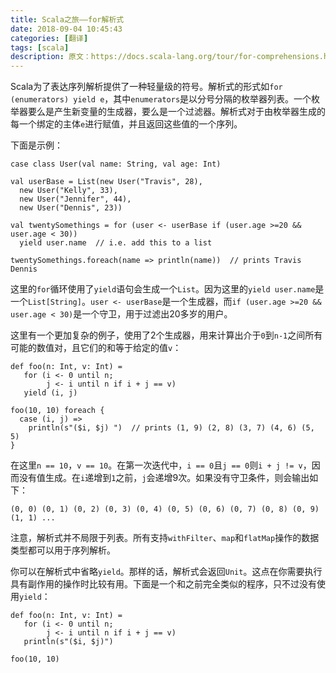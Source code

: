 ```yaml
---
title: Scala之旅——for解析式
date: 2018-09-04 10:45:43
categories: [翻译]
tags: [scala]
description: 原文：https://docs.scala-lang.org/tour/for-comprehensions.html
---
```


Scala为了表达序列解析提供了一种轻量级的符号。解析式的形式如`for (enumerators) yield e`，其中`enumerators`是以分号分隔的枚举器列表。一个枚举器要么是产生新变量的生成器，要么是一个过滤器。解析式对于由枚举器生成的每一个绑定的主体`e`进行赋值，并且返回这些值的一个序列。

下面是示例：

```tut
case class User(val name: String, val age: Int)

val userBase = List(new User("Travis", 28),
  new User("Kelly", 33),
  new User("Jennifer", 44),
  new User("Dennis", 23))

val twentySomethings = for (user <- userBase if (user.age >=20 && user.age < 30))
  yield user.name  // i.e. add this to a list

twentySomethings.foreach(name => println(name))  // prints Travis Dennis
```

这里的`for`循环使用了`yield`语句会生成一个`List`。因为这里的`yield user.name`是一个`List[String]`。`user <- userBase`是一个生成器，而`if (user.age >=20 && user.age < 30)`是一个守卫，用于过滤出20多岁的用户。<!--more-->

这里有一个更加复杂的例子，使用了2个生成器，用来计算出介于`0`到`n-1`之间所有可能的数值对，且它们的和等于给定的值`v`：

```tut
def foo(n: Int, v: Int) =
   for (i <- 0 until n;
        j <- i until n if i + j == v)
   yield (i, j)

foo(10, 10) foreach {
  case (i, j) =>
    println(s"($i, $j) ")  // prints (1, 9) (2, 8) (3, 7) (4, 6) (5, 5)
}

```

在这里`n == 10`，`v == 10`。在第一次迭代中，`i == 0`且`j == 0`则`i + j != v`，因而没有值生成。在`i`递增到`1`之前，`j`会递增9次。如果没有守卫条件，则会输出如下：

```
(0, 0) (0, 1) (0, 2) (0, 3) (0, 4) (0, 5) (0, 6) (0, 7) (0, 8) (0, 9) (1, 1) ...
```

注意，解析式并不局限于列表。所有支持`withFilter`、`map`和`flatMap`操作的数据类型都可以用于序列解析。

你可以在解析式中省略`yield`。那样的话，解析式会返回`Unit`。这点在你需要执行具有副作用的操作时比较有用。下面是一个和之前完全类似的程序，只不过没有使用`yield`：

```tut
def foo(n: Int, v: Int) =
   for (i <- 0 until n;
        j <- i until n if i + j == v)
   println(s"($i, $j)")

foo(10, 10)
```
